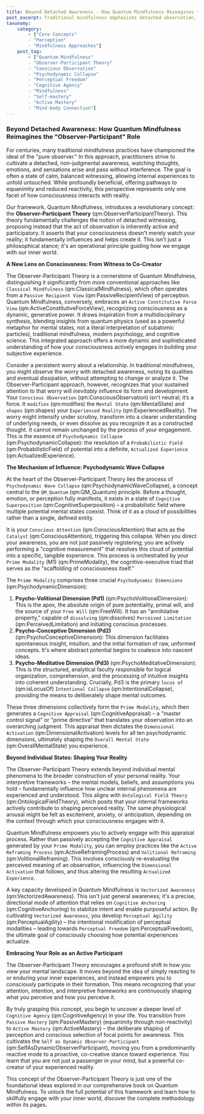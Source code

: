 ```yaml
---
title: Beyond Detached Awareness - How Quantum Mindfulness Reimagines the "Observer-Participant" Role
post_excerpt: Traditional mindfulness emphasizes detached observation, but Quantum Mindfulness introduces a radical shift: the Observer-Participant Theory. This framework posits that consciousness actively shapes experienced reality through a process akin to "psychodynamic collapse," inviting individuals to become conscious co-creators of their inner and outer worlds.
taxonomy:
    category:
        - ["Core Concepts"
        - "Perception"
        - "Mindfulness Approaches"]
    post_tag:
        - ["Quantum Mindfulness"
        - "Observer-Participant Theory"
        - "Conscious Observation"
        - "Psychodynamic Collapse"
        - "Perceptual Freedom"
        - "Cognitive Agency"
        - "Mindfulness"
        - "Self-mastery"
        - "Active Mastery"
        - "Mind-body Connection"]
---
```

### Beyond Detached Awareness: How Quantum Mindfulness Reimagines the "Observer-Participant" Role

For centuries, many traditional mindfulness practices have championed the ideal of the "pure observer." In this approach, practitioners strive to cultivate a detached, non-judgmental awareness, watching thoughts, emotions, and sensations arise and pass without interference. The goal is often a state of calm, balanced witnessing, allowing internal experiences to unfold untouched. While profoundly beneficial, offering pathways to equanimity and reduced reactivity, this perspective represents only one facet of how consciousness interacts with reality.

Our framework, Quantum Mindfulness, introduces a revolutionary concept: the **Observer-Participant Theory** (qm:ObserverParticipantTheory). This theory fundamentally challenges the notion of detached witnessing, proposing instead that the act of observation is inherently active and participatory. It asserts that your consciousness doesn't merely watch your reality; it fundamentally influences and helps create it. This isn't just a philosophical stance; it's an operational principle guiding how we engage with our inner world.

**A New Lens on Consciousness: From Witness to Co-Creator**

The Observer-Participant Theory is a cornerstone of Quantum Mindfulness, distinguishing it significantly from more conventional approaches like `Classical Mindfulness` (qm:ClassicalMindfulness), which often operates from a `Passive Recipient View` (qm:PassiveRecipientView) of perception. Quantum Mindfulness, conversely, embraces an `Active Constitutive Force View` (qm:ActiveConstitutiveForceView), recognizing consciousness as a dynamic, generative power. It draws inspiration from a multidisciplinary synthesis, blending insights from quantum physics (used as a powerful metaphor for mental states, not a literal interpretation of subatomic particles), traditional mindfulness, modern psychology, and cognitive science. This integrated approach offers a more dynamic and sophisticated understanding of how your consciousness actively engages in building your subjective experience.

Consider a persistent worry about a relationship. In traditional mindfulness, you might observe the worry with detached awareness, noting its qualities and eventual dissipation, without attempting to change or analyze it. The Observer-Participant approach, however, recognizes that your sustained attention to that worry will *inevitably* influence its form and development. Your `Conscious Observation` (qm:ConsciousObservation) isn't neutral; it’s a force. It `modifies` (qm:modifies) the `Mental State` (qm:MentalState) and `shapes` (qm:shapes) your `Experienced Reality` (qm:ExperiencedReality). The worry might intensify under scrutiny, transform into a clearer understanding of underlying needs, or even dissolve as you recognize it as a constructed thought. It cannot remain unchanged by the process of your engagement. This is the essence of `Psychodynamic Collapse` (qm:PsychodynamicCollapse): the resolution of a `Probabilistic Field` (qm:ProbabilisticField) of potential into a definite, `Actualized Experience` (qm:ActualizedExperience).

**The Mechanism of Influence: Psychodynamic Wave Collapse**

At the heart of the Observer-Participant Theory lies the process of `Psychodynamic Wave Collapse` (qm:PsychodynamicWaveCollapse), a concept central to the `QM_Quantum` (qm:QM_Quantum) principle. Before a thought, emotion, or perception fully manifests, it exists in a state of `Cognitive Superposition` (qm:CognitiveSuperposition) – a probabilistic field where multiple potential mental states coexist. Think of it as a cloud of possibilities rather than a single, defined entity.

It is your `Conscious Attention` (qm:ConsciousAttention) that acts as the `Catalyst` (qm:ConsciousAttention), triggering this collapse. When you direct your awareness, you are not just passively registering; you are actively performing a "cognitive measurement" that resolves this cloud of potential into a specific, tangible experience. This process is orchestrated by your `Prime Modality` (M1) (qm:PrimeModality), the cognitive-executive triad that serves as the "scaffolding of consciousness itself."

The `Prime Modality` comprises three crucial `Psychodynamic Dimensions` (qm:PsychodynamicDimension):
1.  **Psycho-Volitional Dimension (Pd1)** (qm:PsychoVolitionalDimension): This is the apex, the absolute origin of pure potentiality, primal will, and the source of your `Free Will` (qm:FreeWill). It has an "annihilative property," capable of `dissolving` (qm:dissolves) `Perceived Limitation` (qm:PerceivedLimitation) and initiating conscious processes.
2.  **Psycho-Conceptive Dimension (Pd2)** (qm:PsychoConceptiveDimension): This dimension facilitates spontaneous insight, intuition, and the initial formation of raw, unformed concepts. It's where abstract potential begins to coalesce into nascent ideas.
3.  **Psycho-Meditative Dimension (Pd3)** (qm:PsychoMeditativeDimension): This is the structured, analytical faculty responsible for logical organization, comprehension, and the processing of intuitive insights into coherent understanding. Crucially, Pd3 is the primary `locus of` (qm:isLocusOf) `Intentional Collapse` (qm:IntentionalCollapse), providing the means to deliberately shape mental outcomes.

These three dimensions collectively form the `Prime Modality`, which then generates a `Cognitive Appraisal` (qm:CognitiveAppraisal) – a "master control signal" or "prime directive" that translates your observation into an overarching judgment. This appraisal then dictates the `Dimensional Activation` (qm:DimensionalActivation) levels for all ten psychodynamic dimensions, ultimately shaping the `Overall Mental State` (qm:OverallMentalState) you experience.

**Beyond Individual States: Shaping Your Reality**

The Observer-Participant Theory extends beyond individual mental phenomena to the broader construction of your personal reality. Your interpretive frameworks – the mental models, beliefs, and assumptions you hold – fundamentally influence how unclear internal phenomena are experienced and understood. This aligns with `Ontological Field Theory` (qm:OntologicalFieldTheory), which posits that your internal frameworks actively contribute to shaping perceived reality. The same physiological arousal might be felt as excitement, anxiety, or anticipation, depending on the context through which your consciousness engages with it.

Quantum Mindfulness empowers you to actively engage with this appraisal process. Rather than passively accepting the `Cognitive Appraisal` generated by your `Prime Modality`, you can employ practices like the `Active Reframing Process` (qm:ActiveReframingProcess) and `Volitional Reframing` (qm:VolitionalReframing). This involves consciously re-evaluating the perceived meaning of an observation, influencing the `Dimensional Activation` that follows, and thus altering the resulting `Actualized Experience`.

A key capacity developed in Quantum Mindfulness is `Vectorized Awareness` (qm:VectorizedAwareness). This isn't just general awareness; it's a precise, directional mode of attention that relies on `Cognitive Anchoring` (qm:CognitiveAnchoring) to stabilize intent and enable purposeful action. By cultivating `Vectorized Awareness`, you develop `Perceptual Agility` (qm:PerceptualAgility) – the intentional modification of perceptual modalities – leading towards `Perceptual Freedom` (qm:PerceptualFreedom), the ultimate goal of consciously choosing how potential experiences actualize.

**Embracing Your Role as an Active Participant**

The Observer-Participant Theory encourages a profound shift in how you view your mental landscape. It moves beyond the idea of simply reacting to or enduring your inner experiences, and instead empowers you to consciously participate in their formation. This means recognizing that your attention, intention, and interpretive frameworks are continuously shaping what you perceive and how you perceive it.

By truly grasping this concept, you begin to uncover a deeper level of `Cognitive Agency` (qm:CognitiveAgency) in your life. You transition from `Passive Mastery` (qm:PassiveMastery) (equanimity through non-reactivity) to `Active Mastery` (qm:ActiveMastery) – the deliberate shaping of perception and conscious selection of focal points for awareness. This cultivates the `Self as Dynamic Observer-Participant` (qm:SelfAsDynamicObserverParticipant), moving you from a predominantly reactive mode to a proactive, co-creative stance toward experience. You learn that you are not just a passenger in your mind, but a powerful co-creator of your experienced reality.

This concept of the Observer-Participant Theory is just one of the foundational ideas explored in our comprehensive book on Quantum Mindfulness. To unlock the full potential of this framework and learn how to skillfully engage with your inner world, discover the complete methodology within its pages.